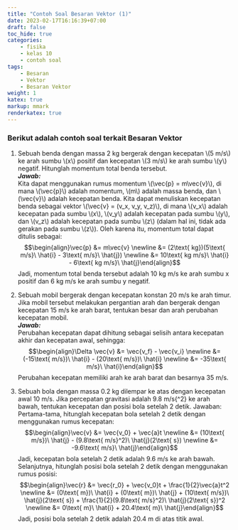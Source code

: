 ```yaml
---
title: "Contoh Soal Besaran Vektor (1)"
date: 2023-02-17T16:16:39+07:00
draft: false
toc_hide: true
categories:
    - fisika
    - kelas 10
    - contoh soal
tags:
    - Besaran
    - Vektor
    - Besaran Vektor
weight: 1
katex: true
markup: mmark
renderkatex: true
---
```


### Berikut adalah contoh soal terkait Besaran Vektor

1. Sebuah benda dengan massa 2 kg bergerak dengan kecepatan \\(5 m/s\\) ke arah sumbu \\(x\\) positif dan kecepatan \\(3 m/s\\) ke arah sumbu \\(y\\) negatif. Hitunglah momentum total benda tersebut.\
***Jawab:***\
Kita dapat menggunakan rumus momentum \\(\vec{p} = m\vec{v}\\), di mana \\(\vec{p}\\) adalah momentum, \\(m\\) adalah massa benda, dan \\(\vec{v}\\) adalah kecepatan benda. Kita dapat menuliskan kecepatan benda sebagai vektor \\(\vec{v} = (v_x, v_y, v_z)\\), di mana \\(v_x\\) adalah kecepatan pada sumbu \\(x\\), \\(v_y\\) adalah kecepatan pada sumbu \\(y\\), dan \\(v_z\\) adalah kecepatan pada sumbu \\(z\\) (dalam hal ini, tidak ada gerakan pada sumbu \\(z\\)). Oleh karena itu, momentum total dapat ditulis sebagai:\
$$\begin{align}\vec{p} &= m\vec{v} \newline
&= (2\text{ kg})(5\text{ m/s}\ \hat{i} - 3\text{ m/s}\ \hat{j}) \newline
&= 10\text{ kg m/s}\ \hat{i} - 6\text{ kg m/s}\ \hat{j}\end{align}$$
Jadi, momentum total benda tersebut adalah 10 kg m/s ke arah sumbu x positif dan 6 kg m/s ke arah sumbu y negatif.

2. Sebuah mobil bergerak dengan kecepatan konstan 20 m/s ke arah timur. Jika mobil tersebut melakukan pergantian arah dan bergerak dengan kecepatan 15 m/s ke arah barat, tentukan besar dan arah perubahan kecepatan mobil.\
***Jawab:***\
Perubahan kecepatan dapat dihitung sebagai selisih antara kecepatan akhir dan kecepatan awal, sehingga:
$$\begin{align}\Delta \vec{v} &= \vec{v_f} - \vec{v_i} \newline
&= (-15\text{ m/s})\ \hat{i} - (20\text{ m/s})\ \hat{i} \newline
&= -35\text{ m/s}\ \hat{i}\end{align}$$
Perubahan kecepatan memiliki arah ke arah barat dan besarnya 35 m/s.

3. Sebuah bola dengan massa 0.2 kg dilempar ke atas dengan kecepatan awal 10 m/s. Jika percepatan gravitasi adalah 9.8 m/s{^2} ke arah bawah, tentukan kecepatan dan posisi bola setelah 2 detik.
Jawaban: Pertama-tama, hitunglah kecepatan bola setelah 2 detik dengan menggunakan rumus kecepatan:
$$\begin{align}\vec{v} &= \vec{v_0} + \vec{a}t \newline
&= (10\text{ m/s})\ \hat{j} - (9.8\text{ m/s}^2)\ \hat{j}(2\text{ s}) \newline
&= -9.6\text{ m/s}\ \hat{j}\end{align}$$
Jadi, kecepatan bola setelah 2 detik adalah 9.6 m/s ke arah bawah. Selanjutnya, hitunglah posisi bola setelah 2 detik dengan menggunakan rumus posisi:
$$\begin{align}\vec{r} &= \vec{r_0} + \vec{v_0}t + \frac{1}{2}\vec{a}t^2 \newline
&= (0\text{ m})\ \hat{i} + (0\text{ m})\ \hat{j} + (10\text{ m/s})\ \hat{j}(2\text{ s}) + \frac{1}{2}(9.8\text{ m/s}^2)\ \hat{j}(2\text{ s})^2 \newline
&= 0\text{ m}\ \hat{i} + 20.4\text{ m}\ \hat{j}\end{align}$$
Jadi, posisi bola setelah 2 detik adalah 20.4 m di atas titik awal.
